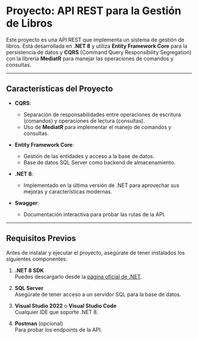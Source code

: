 # Proyecto: API REST para la Gestión de Libros

Este proyecto es una API REST que implementa un sistema de gestión de libros. Está desarrollada en **.NET 8** y utiliza **Entity Framework Core** para la persistencia de datos y **CQRS** (Command Query Responsibility Segregation) con la librería **MediatR** para manejar las operaciones de comandos y consultas.

---

## **Características del Proyecto**

- **CQRS**:
  - Separación de responsabilidades entre operaciones de escritura (comandos) y operaciones de lectura (consultas).
  - Uso de **MediatR** para implementar el manejo de comandos y consultas.

- **Entity Framework Core**:
  - Gestión de las entidades y acceso a la base de datos.
  - Base de datos SQL Server como backend de almacenamiento.

- **.NET 8**:
  - Implementado en la última versión de .NET para aprovechar sus mejoras y características modernas.

- **Swagger**:
  - Documentación interactiva para probar las rutas de la API.

---

## **Requisitos Previos**

Antes de instalar y ejecutar el proyecto, asegúrate de tener instalados los siguientes componentes:

1. **.NET 8 SDK**  
   Puedes descargarlo desde la [página oficial de .NET](https://dotnet.microsoft.com/download/dotnet/8.0).

2. **SQL Server**  
   Asegúrate de tener acceso a un servidor SQL para la base de datos.

3. **Visual Studio 2022** o **Visual Studio Code**  
   Cualquier IDE que soporte .NET 8.

4. **Postman** (opcional)  
   Para probar los endpoints de la API.
